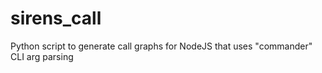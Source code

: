 # sirens_call
Python script to generate call graphs for NodeJS that uses "commander" CLI arg parsing
